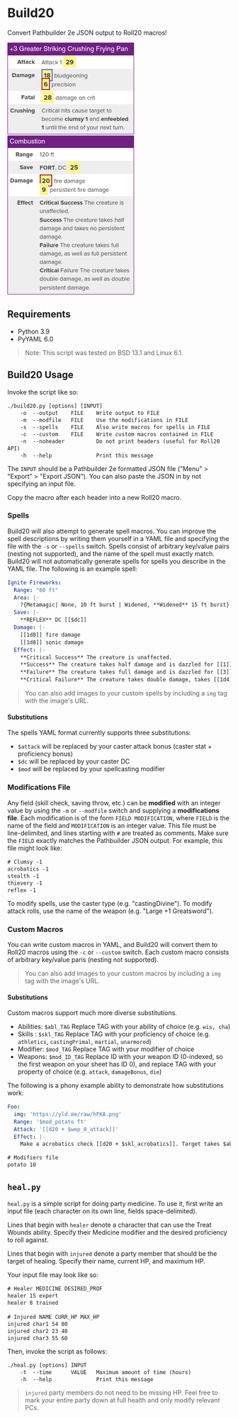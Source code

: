 #   Build20

Convert Pathbuilder 2e JSON output to Roll20 macros!

![](./img/example_strike.png)
![](./img/example_spell.png)


##  Requirements

  - Python 3.9
  - PyYAML 6.0

> Note: This script was tested on BSD 13.1 and Linux 6.1.


##  Build20 Usage

Invoke the script like so:

```
./build20.py [options] [INPUT]
    -o  --output    FILE    Write output to FILE
    -m  --modfile   FILE    Use the modifications in FILE
    -s  --spells    FILE    Also write macros for spells in FILE
    -c  --custom    FILE    Write custom macros contained in FILE
    -n  --noheader          Do not print headers (useful for Roll20 API)
    -h  --help              Print this message
```

The `INPUT` should be a Pathbuilder 2e formatted JSON file ("Menu" > "Export" >
"Export JSON").  You can also paste the JSON in by not specifying an input file.

Copy the macro after each header into a new Roll20 macro.

### Spells

Build20 will also attempt to generate spell macros.  You can improve the spell
descriptions by writing them yourself in a YAML file and specifying the file
with the `-s` or `--spells` switch.  Spells consist of arbitrary key/value pairs
(nesting not supported), and the name of the spell must exactly match.  Build20
will not automatically generate spells for spells you describe in the YAML file.
The following is an example spell:

```yaml
Ignite Fireworks:
  Range: "60 ft"
  Area: |-
    ?{Metamagic| None, 10 ft burst | Widened, **Widened** 15 ft burst}
  Save: |-
    **REFLEX** DC [[$dc]]
  Damage: |-
    [[1d8]] fire damage
    [[1d8]] sonic damage
  Effect: |-
    **Critical Success** The creature is unaffected.
    **Success** The creature takes half damage and is dazzled for [[1]] round.
    **Failure** The creature takes full damage and is dazzled for [[3]] rounds.
    **Critical Failure** The creature takes double damage, takes [[1d4]] persistent fire damage, and is dazzled for [[1]] minute.
```

> You can also add images to your custom spells by including a `img` tag with
> the image's URL.

#### Substitutions

The spells YAML format currently supports three substitutions:
  - `$attack` will be replaced by your caster attack bonus (caster stat +
    proficiency bonus)
  - `$dc` will be replaced by your caster DC
  - `$mod` will be replaced by your spellcasting modifier

### Modifications File

Any field (skill check, saving throw, etc.) can be **modified** with an integer
value by using the `-m` or `--modfile` switch and supplying a **modifications
file**.  Each modification is of the form `FIELD MODIFICATION`, where `FIELD` is
the name of the field and `MODIFICATION` is an integer value.  This file must be
line-delimited, and lines starting with `#` are treated as comments.  Make sure
the `FIELD` exactly matches the Pathbuilder JSON output.  For example, this file
might look like:

```
# Clumsy -1
acrobatics -1
stealth -1
thievery -1
reflex -1
```

To modify spells, use the caster type (e.g. "castingDivine").  To modify attack rolls,
use the name of the weapon (e.g. "Large +1 Greatsword").

### Custom Macros

You can write custom macros in YAML, and Build20 will convert them to Roll20
macros using the `-c` or `--custom` switch.  Each custom macro consists of
arbitrary key/value paris (nesting not supported).

> You can also add images to your custom macros by including a `img` tag with
> the image's URL.

#### Substitutions

Custom macros support much more diverse substitutions.

  - Abilities: `$abl_TAG` Replace TAG with your ability of choice (e.g. `wis,
    cha`)
  - Skills : `$skl_TAG` Replace TAG with your proficiency of choice (e.g.
    `athletics`, `castingPrimal`, `martial`, `unarmored`)
  - Modifier: `$mod_TAG` Replace TAG with your modifier of choice
  - Weapons: `$mod_ID_TAG` Replace ID with your weapon ID (0-indexed, so the
    first weapon on your sheet has ID 0), and replace TAG with your property of
    choice (e.g. `attack`, `damageBonus`, `die`)

The following is a phony example ability to demonstrate how substitutions work:

```yaml
Foo:
  img: 'https://yld.me/raw/hFKA.png'
  Range: '$mod_potato ft'
  Attack: '[[d20 + $wep_0_attack]]'
  Effect: |-
    Make a acrobatics check [[d20 + $skl_acrobatics]]. Target takes $abl_wis **sonic damage**.
```

```text
# Modifiers file
potato 10
```

##  `heal.py`

`heal.py` is a simple script for doing party medicine.  To use it, first write
an input file (each character on its own line, fields space-delimited).

Lines that begin with `healer` denote a character that can use the Treat Wounds
ability.  Specify their Medicine modifier and the desired proficiency to roll
against.  

Lines that begin with `injured` denote a party member that should be the target
of healing.  Specify their name, current HP, and maximum HP.

Your input file may look like so:

```
# Healer MEDICINE DESIRED_PROF
healer 15 expert
healer 8 trained

# Injured NAME CURR_HP MAX_HP
injured char1 54 80
injured char2 23 40
injured char3 55 60
```

Then, invoke the script as follows:

```
./heal.py [options] INPUT
    -t  --time      VALUE   Maximum amount of time (hours)
    -h  --help              Print this message
```

> `injured` party members do not need to be missing HP.  Feel free to mark your
> entire party down at full health and only modify relevant PCs.
